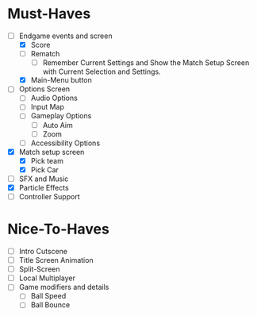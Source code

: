 # Must-Haves
- [ ] Endgame events and screen
	- [x] Score
	- [ ] Rematch
		- [ ] Remember Current Settings and Show the Match Setup Screen with Current Selection and Settings.
	- [x] Main-Menu button
- [ ] Options Screen
	- [ ] Audio Options
	- [ ] Input Map
	- [ ] Gameplay Options
		- [ ] Auto Aim
		- [ ] Zoom
	- [ ] Accessibility Options
- [x] Match setup screen
	- [x] Pick team
	- [x] Pick Car
- [ ] SFX and Music
- [x] Particle Effects
- [ ] Controller Support
# Nice-To-Haves
- [ ] Intro Cutscene
- [ ] Title Screen Animation
- [ ] Split-Screen
- [ ] Local Multiplayer
- [ ] Game modifiers and details
	- [ ] Ball Speed
	- [ ] Ball Bounce